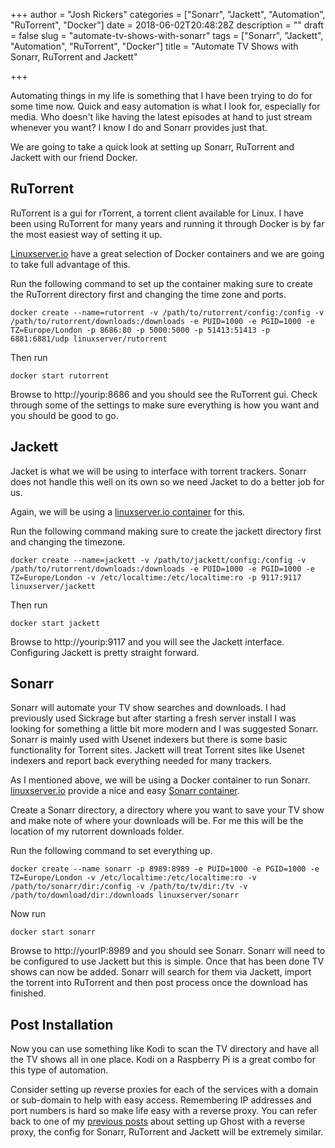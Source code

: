 +++
author = "Josh Rickers"
categories = ["Sonarr", "Jackett", "Automation", "RuTorrent", "Docker"]
date = 2018-06-02T20:48:28Z
description = ""
draft = false
slug = "automate-tv-shows-with-sonarr"
tags = ["Sonarr", "Jackett", "Automation", "RuTorrent", "Docker"]
title = "Automate TV Shows with Sonarr, RuTorrent and Jackett"

+++


Automating things in my life is something that I have been trying to do for some time now. Quick and easy automation is what I look for, especially for media. Who doesn't like having the latest episodes at hand to just stream whenever you want? I know I do and Sonarr provides just that.

We are going to take a quick look at setting up Sonarr, RuTorrent and Jackett with our friend Docker.

## RuTorrent
RuTorrent is a gui for rTorrent, a torrent client available for Linux. I have been using RuTorrent for many years and running it through Docker is by far the most easiest way of setting it up.

[Linuxserver.io](https://hub.docker.com/u/linuxserver/) have a great selection of Docker containers and we are going to take full advantage of this.

Run the following command to set up the container making sure to create the RuTorrent directory first and changing the time zone and ports.
```
docker create --name=rutorrent -v /path/to/rutorrent/config:/config -v /path/to/rutorrent/downloads:/downloads -e PUID=1000 -e PGID=1000 -e TZ=Europe/London -p 8686:80 -p 5000:5000 -p 51413:51413 -p 6881:6881/udp linuxserver/rutorrent
```
Then run
```
docker start rutorrent
```
Browse to http://yourip:8686 and you should see the RuTorrent gui. Check through some of the settings to make sure everything is how you want and you should be good to go.

## Jackett
Jacket is what we will be using to interface with torrent trackers. Sonarr does not handle this well on its own so we need Jacket to do a better job for us.

Again, we will be using a [linuxserver.io container](https://hub.docker.com/r/linuxserver/jackett/) for this.

Run the following command making sure to create the jackett directory first and changing the timezone.
``` 
docker create --name=jackett -v /path/to/jackett/config:/config -v /path/to/rutorrent/downloads:/downloads -e PUID=1000 -e PGID=1000 -e TZ=Europe/London -v /etc/localtime:/etc/localtime:ro -p 9117:9117  linuxserver/jackett
```
Then run
```
docker start jackett
```

Browse to http://yourip:9117 and you will see the Jackett interface. Configuring Jackett is pretty straight forward.

## Sonarr
Sonarr will automate your TV show searches and downloads. I had previously used Sickrage but after starting a fresh server install I was looking for something a little bit more modern and I was suggested Sonarr.
Sonarr is mainly used with Usenet indexers but there is some basic functionality for Torrent sites. Jackett will treat Torrent sites like Usenet indexers and report back everything needed for many trackers.

As I mentioned above, we will be using a Docker container to run Sonarr. [linuxserver.io](https://hub.docker.com/u/linuxserver/) provide a nice and easy [Sonarr container](https://hub.docker.com/r/linuxserver/sonarr/). 

Create a Sonarr directory, a directory where you want to save your TV show and make note of where your downloads will be. For me this will be the location of my rutorrent downloads folder.

Run the following command to set everything up.

```
docker create --name sonarr -p 8989:8989 -e PUID=1000 -e PGID=1000 -e TZ=Europe/London -v /etc/localtime:/etc/localtime:ro -v /path/to/sonarr/dir:/config -v /path/to/tv/dir:/tv -v /path/to/download/dir:/downloads linuxserver/sonarr
```

Now run
```
docker start sonarr
```

Browse to http://yourIP:8989 and you should see Sonarr. Sonarr will need to be configured to use Jackett but this is simple. Once that has been done TV shows can now be added. Sonarr will search for them via Jackett, import the torrent into RuTorrent and then post process once the download has finished.

## Post Installation
Now you can use something like Kodi to scan the TV directory and have all the TV shows all in one place. Kodi on a Raspberry Pi is a great combo for this type of automation.

Consider setting up reverse proxies for each of the services with a domain or sub-domain to help with easy access. Remembering IP addresses and port numbers is hard so make life easy with a reverse proxy. You can refer back to one of my [previous posts](/docker-nginx-and-lets-encrypt/) about setting up Ghost with a reverse proxy, the config for Sonarr, RuTorrent and Jackett will be extremely similar.

